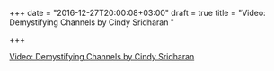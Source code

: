 +++
date = "2016-12-27T20:00:08+03:00"
draft = true
title = "Video: Demystifying Channels by Cindy Sridharan "

+++

<p><a href="/stories/1423-video-demystifying-channels-by-cindy-sridharan-gothamgo">Video: Demystifying Channels by Cindy Sridharan </a></p>
